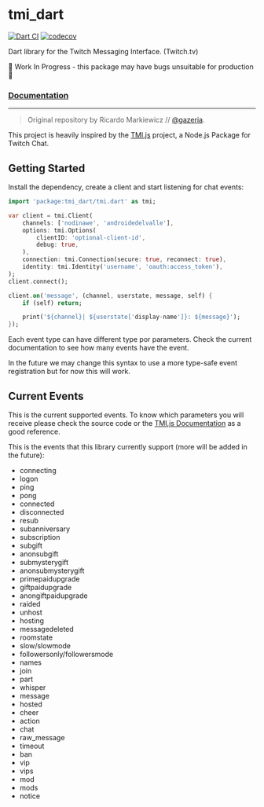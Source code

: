 # tmi_dart

[![Dart CI](https://github.com/alanqchen/tmi.dart/actions/workflows/dart.yml/badge.svg?branch=master)](https://github.com/alanqchen/tmi.dart/actions/workflows/dart.yml)
[![codecov](https://codecov.io/gh/alanqchen/tmi.dart/branch/master/graph/badge.svg?token=C4SC92AIRI)](https://codecov.io/gh/alanqchen/tmi.dart)

Dart library for the Twitch Messaging Interface. (Twitch.tv)

🚨 Work In Progress - this package may have bugs unsuitable for production 🚨

### [Documentation](docs/README.md)

---
>Original repository by Ricardo Markiewicz // [@gazeria](https://twitter.com/gazeria).

This project is heavily inspired by the [TMI.js](https://tmijs.com/) project, a Node.js Package for Twitch Chat.

## Getting Started

Install the dependency, create a client and start listening for chat events:

```dart
import 'package:tmi_dart/tmi.dart' as tmi;

var client = tmi.Client(
    channels: ['nodinawe', 'androidedelvalle'],
    options: tmi.Options(
        clientID: 'optional-client-id',
        debug: true,
    ),
    connection: tmi.Connection(secure: true, reconnect: true),
    identity: tmi.Identity('username', 'oauth:access_token'),
);
client.connect();

client.on('message', (channel, userstate, message, self) {
    if (self) return;

    print('${channel}| ${userstate['display-name']}: ${message}');
});
```

Each event type can have different type por parameters. Check the current documentation to see how many events have the event.

In the future we may change this syntax to use a more type-safe event registration but for now this will work.

## Current Events

This is the current supported events. To know which parameters you will receive please check the source code or the [TMI.js Documentation](https://github.com/tmijs/docs/blob/gh-pages/_posts/v1.4.2/2019-03-03-Events.md) as a good reference.

This is the events that this library currently support (more will be added in the future):

* connecting
* logon
* ping
* pong
* connected
* disconnected
* resub
* subanniversary
* subscription
* subgift
* anonsubgift
* submysterygift
* anonsubmysterygift
* primepaidupgrade
* giftpaidupgrade
* anongiftpaidupgrade
* raided
* unhost
* hosting
* messagedeleted
* roomstate
* slow/slowmode
* followersonly/followersmode
* names
* join
* part
* whisper
* message
* hosted
* cheer
* action
* chat
* raw_message
* timeout
* ban
* vip
* vips
* mod
* mods
* notice
